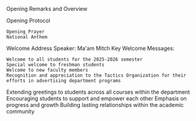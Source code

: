 Opening Remarks and Overview

Opening Protocol

    Opening Prayer
    National Anthem

Welcome Address
Speaker: Ma'am Mitch
Key Welcome Messages:

    Welcome to all students for the 2025-2026 semester
    Special welcome to freshman students
    Welcome to new faculty members
    Recognition and appreciation to the Tactics Organization for their efforts in advertising department programs

Extending greetings to students across all courses within the department
Encouraging students to support and empower each other
Emphasis on progress and growth
Building lasting relationships within the academic community
